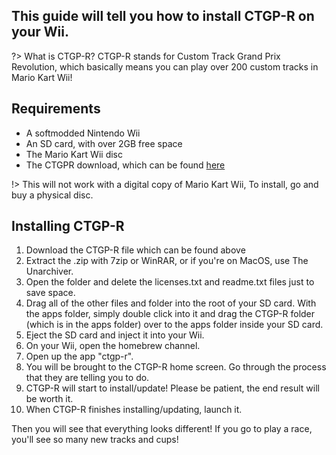 ## This guide will tell you how to install CTGP-R on your Wii.

?> What is CTGP-R? CTGP-R stands for Custom Track Grand Prix Revolution, which basically means you can play over 200 custom tracks in Mario Kart Wii!


## Requirements

- A softmodded Nintendo Wii
- An SD card, with over 2GB free space
- The Mario Kart Wii disc
- The CTGPR download, which can be found [here](https://mega.nz/file/EaZHxBgQ#dkickWRn2Q2urMKI9jPp9daDAdeeq812W_IXqkdW608)

!> This will not work with a digital copy of Mario Kart Wii, To install, go and buy a physical disc.

## Installing CTGP-R

1. Download the CTGP-R file which can be found above
2. Extract the .zip with 7zip or WinRAR, or if you're on MacOS, use The Unarchiver.
3. Open the folder and delete the licenses.txt and readme.txt files just to save space.
4. Drag all of the other files and folder into the root of your SD card. With the apps folder, simply double click into it and drag the CTGP-R folder (which is in the apps folder) over to the apps folder inside your SD card.
5. Eject the SD card and inject it into your Wii.
6. On your Wii, open the homebrew channel.
7. Open up the app "ctgp-r".
8. You will be brought to the CTGP-R home screen. Go through the process that they are telling you to do.
9. CTGP-R will start to install/update! Please be patient, the end result will be worth it.
10. When CTGP-R finishes installing/updating, launch it.

Then you will see that everything looks different! If you go to play a race, you'll see so many new tracks and cups!

